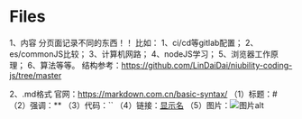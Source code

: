 # Files
1、内容
分页面记录不同的东西！！
比如：
1、ci/cd等gitlab配置；
2、es/commonJS比较；
3、计算机网路；
4、nodeJS学习；
5、浏览器工作原理；
6、算法等等。
结构参考：https://github.com/LinDaiDai/niubility-coding-js/tree/master

2、.md格式
官网：https://markdown.com.cn/basic-syntax/
（1）标题：#
（2）强调：**
（3）代码：``
（4）链接：[显示名](url)
（5）图片：![图片alt](url "图片title")